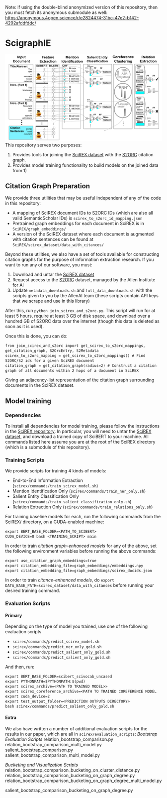 Note: if using the double-blind anonymized version of this repository, then you must fetch its anonymous submodule as well: https://anonymous.4open.science/r/e2824474-31bc-47e2-b142-4292afddfddc/

# ScigraphIE
![alt tag](banner.jpg)
This repository serves two purposes:
1) Provides tools for joining the [SciREX dataset](https://github.com/allenai/SciREX) with the [S2ORC](https://github.com/allenai/s2orc) citation graph.
2) Provides model training functionality to build models on the joined data from 1)

## Citation Graph Preparation
We provide three utilities that may be useful independent of any of the code in this repository:
- A mapping of SciREX document IDs to S2ORC IDs (which are also all valid SemanticScholar IDs) is `scirex_to_s2orc_id_mapping.json`
- Pretrained graph embeddings for each document in SciREX is in `SciREX/graph_embeddings/`
- A version of the SciREX dataset where each document is augmented with citation sentences can be found at `SciREX/scirex_dataset/data_with_citances/`

Beyond these utilities, we also have a set of tools available for constructing citation graphs for the purpose of information extraction research. If you want to run any of our software, you must:
1) Download and untar the [SciREX dataset](https://github.com/allenai/SciREX/blob/master/scirex_dataset/release_data.tar.gz)
2) Request access to the [S2ORC](https://github.com/allenai/s2orc) dataset, managed by the Allen Institute for AI
3) Update `metadata_downloads.sh` and `full_data_downloads.sh` with the scripts given to you by the AllenAI team (these scripts contain API keys that we scrape and use in this library)

After this, run `python join_scirex_and_s2orc.py`. This script will run for at least 5 hours, require at least 3 GB of disk space, and download over a hundred GB of S2ORC data over the internet (though this data is deleted as soon as it is used).

Once this is done, you can do:
```
from join_scirex_and_s2orc import get_scirex_to_s2orc_mappings, get_citation_graph, S2OrcEntry, S2Metadata
scirex_to_s2orc_mapping = get_scirex_to_s2orc_mappings() # Find S2ORC/S2 ids for a given SciREX document
citation_graph = get_citation_graph(radius=2) # Construct a citation graph of all documents within 2 hops of a document in SciREX
```
Giving an adjacency-list representation of the citation graph surrounding documents in the SciREX dataset.


## Model training
### Dependencies
To install all dependencies for model training, please follow the instructions in the [SciREX repository](https://github.com/allenai/SciREX). In particular, you will need to untar the [SciREX dataset](https://github.com/allenai/SciREX/blob/master/scirex_dataset/release_data.tar.gz), and download a trained copy of SciBERT to your machine. All commands listed here assume you are at the root of the SciREX directory (which is a submodule of this repository).

### Training Scripts
We provide scripts for training 4 kinds of models:
- End-to-End Information Extraction (`scirex/commands/train_scirex_model.sh`)
- Mention Identification Only (`scirex/commands/train_ner_only.sh`)
- Salient Entity Classification Only (`scirex/commands/train_salient_classification_only.sh`)
- Relation Extraction Only (`scirex/commands/train_relations_only.sh`)

For training baseline models for each, run the following commands from the SciREX/ directory, on a CUDA-enabled machine:
```
export BERT_BASE_FOLDER=<PATH_TO_SCIBERT>
CUDA_DEVICE=0 bash <TRAINING_SCRIPT> main
```

In order to train *citation graph-enhanced models* for any of the above, set the following environment variables before running the above commands:
```
export use_citation_graph_embeddings=true
export citation_embedding_file=graph_embeddings/embeddings.npy
export citation_embedding_file=graph_embeddings/scirex_docids.json
```

In order to train *citance-enhanced models*, do `export DATA_BASE_PATH=scirex_dataset/data_with_citances` before running your desired training command.

### Evaluation Scripts
#### Primary
Depending on the type of model you trained, use one of the following evaluation scripts
- `scirex/commands/predict_scirex_model.sh`
- `scirex/commands/predict_ner_only_gold.sh`
- `scirex/commands/predict_salient_only_gold.sh`
- `scirex/commands/predict_salient_only_gold.sh`

And then, run:
```
export BERT_BASE_FOLDER=scibert_scivocab_uncased
export PYTHONPATH=$PYTHONPATH:$(pwd)
export scirex_archive=<PATH TO TRAINED MODEL>>
export scirex_coreference_archive=<PATH TO TRAINED COREFERENCE MODEL
export cuda_device=2
export test_output_folder=<PREDICTION OUTPUTS DIRECTORY>
bash scirex/commands/predict_salient_only_gold.sh
```

#### Extra
We also have written a number of additional evaluation scripts for the results in our paper, which are all in `scirex/evaluation_scripts`:
*Bootstrap Evaluation Scripts*
relation_bootstrap_comparison.py
relation_bootstrap_comparison_multi_model.py
salient_bootstrap_comparison.py
salient_bootstrap_comparison_multi_model.py

*Bucketing and Visualization Scripts*
relation_bootstrap_comparison_bucketing_on_cluster_distance.py
relation_bootstrap_comparison_bucketing_on_graph_degree.py
relation_bootstrap_comparison_bucketing_on_graph_degree_multi_model.py

salient_bootstrap_comparison_bucketing_on_graph_degree.py
